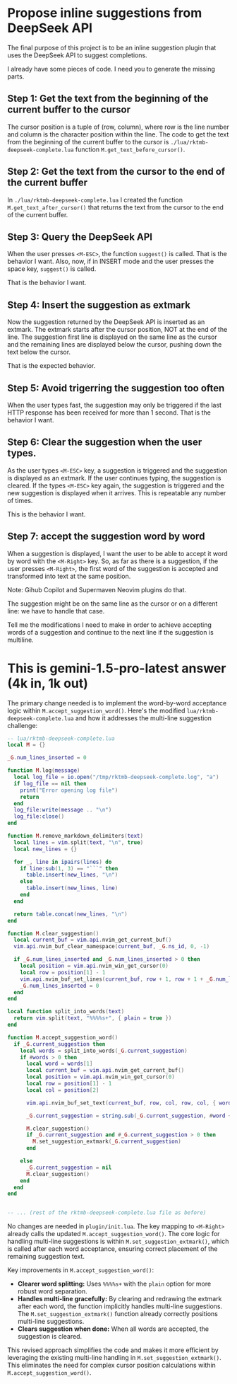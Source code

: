 # Propose inline suggestions from DeepSeek API

The final purpose of this project is to be an inline suggestion plugin that uses the DeepSeek API to suggest completions.

I already have some pieces of code.
I need you to generate the missing parts.

## Step 1: Get the text from the beginning of the current buffer to the cursor

The cursor position is a tuple of (row, column), where row is the line number and column is the character position within the line.
The code to get the text from the beginning of the current buffer to the cursor is `./lua/rktmb-deepseek-complete.lua` function `M.get_text_before_cursor()`.

## Step 2: Get the text from the cursor to the end of the current buffer

In `./lua/rktmb-deepseek-complete.lua` I created the function `M.get_text_after_cursor()` 
that returns the text from the cursor to the end of the current buffer.

## Step 3: Query the DeepSeek API

When the user presses `<M-ESC>`, the function `suggest()` is called. That is the behavior I want.
Also, now, if in INSERT mode and the user presses the space key, `suggest()` is called.

That is the behavior I want.

## Step 4: Insert the suggestion as extmark

Now the suggestion returned by the DeepSeek API is inserted as an extmark.
The extmark starts after the cursor position, NOT at the end of the line.
The suggestion first line is displayed on the same line as the cursor and the remaining lines are displayed below the cursor, 
pushing down the text below the cursor.

That is the expected behavior.

## Step 5: Avoid trigerring the suggestion too often

When the user types fast, the suggestion may only be triggered if the last HTTP response has been received for more than 1 second.
That is the behavior I want.

## Step 6: Clear the suggestion when the user types.

As the user types `<M-ESC>` key, a suggestion is triggered and the suggestion is displayed as an extmark.
If the user continues typing, the suggestion is cleared.
If the types `<M-ESC>` key again, the suggestion is triggered and the new suggestion is displayed when it arrives.
This is repeatable any number of times.

This is the behavior I want.

## Step 7: accept the suggestion word by word

When a suggestion is displayed, I want the user to be able to accept it word by word with the `<M-Right>` key.
So, as far as there is a suggestion, if the user presses `<M-Right>`, 
the first word of the suggestion is accepted and transformed into text at the same position.

Note: Gihub Copilot and Supermaven Neovim plugins do that.

The suggestion might be on the same line as the cursor or on a different line: we have to handle that case.

Tell me the modifications I need to make in order to achieve accepting words of a suggestion and continue to the next line if the suggestion is multiline.



# This is gemini-1.5-pro-latest answer (4k in, 1k out)

The primary change needed is to implement the word-by-word acceptance logic within `M.accept_suggestion_word()`.  Here's the modified `lua/rktmb-deepseek-complete.lua` and how it addresses the multi-line suggestion challenge:

```lua
-- lua/rktmb-deepseek-complete.lua
local M = {}

_G.num_lines_inserted = 0

function M.log(message)
  local log_file = io.open("/tmp/rktmb-deepseek-complete.log", "a")
  if log_file == nil then
    print("Error opening log file")
    return
  end
  log_file:write(message .. "\n")
  log_file:close()
end

function M.remove_markdown_delimiters(text)
  local lines = vim.split(text, "\n", true)
  local new_lines = {}

  for _, line in ipairs(lines) do
    if line:sub(1, 3) == "```" then
      table.insert(new_lines, "\n")
    else
      table.insert(new_lines, line)
    end
  end

  return table.concat(new_lines, "\n")
end

function M.clear_suggestion()
  local current_buf = vim.api.nvim_get_current_buf()
  vim.api.nvim_buf_clear_namespace(current_buf, _G.ns_id, 0, -1)

  if _G.num_lines_inserted and _G.num_lines_inserted > 0 then
    local position = vim.api.nvim_win_get_cursor(0)
    local row = position[1] - 1
    vim.api.nvim_buf_set_lines(current_buf, row + 1, row + 1 + _G.num_lines_inserted, false, {})
    _G.num_lines_inserted = 0
  end
end

local function split_into_words(text)
  return vim.split(text, "%%%%s+", { plain = true })
end

function M.accept_suggestion_word()
  if _G.current_suggestion then
    local words = split_into_words(_G.current_suggestion)
    if #words > 0 then
      local word = words[1]
      local current_buf = vim.api.nvim_get_current_buf()
      local position = vim.api.nvim_win_get_cursor(0)
      local row = position[1] - 1
      local col = position[2]

      vim.api.nvim_buf_set_text(current_buf, row, col, row, col, { word })

      _G.current_suggestion = string.sub(_G.current_suggestion, #word + 1)

      M.clear_suggestion()
      if _G.current_suggestion and #_G.current_suggestion > 0 then
        M.set_suggestion_extmark(_G.current_suggestion)
      end

    else
      _G.current_suggestion = nil
      M.clear_suggestion()
    end
  end
end


-- ... (rest of the rktmb-deepseek-complete.lua file as before)
```

No changes are needed in `plugin/init.lua`.  The key mapping to `<M-Right>` already calls the updated `M.accept_suggestion_word()`.  The core logic for handling multi-line suggestions is within `M.set_suggestion_extmark()`, which is called after each word acceptance, ensuring correct placement of the remaining suggestion text.



Key improvements in `M.accept_suggestion_word()`:

* **Clearer word splitting:** Uses `%%%%s+` with the `plain` option for more robust word separation.
* **Handles multi-line gracefully:**  By clearing and redrawing the extmark after each word, the function implicitly handles multi-line suggestions.  The `M.set_suggestion_extmark()` function already correctly positions multi-line suggestions.
* **Clears suggestion when done:**  When all words are accepted, the suggestion is cleared.



This revised approach simplifies the code and makes it more efficient by leveraging the existing multi-line handling in `M.set_suggestion_extmark()`.  This eliminates the need for complex cursor position calculations within `M.accept_suggestion_word()`.

